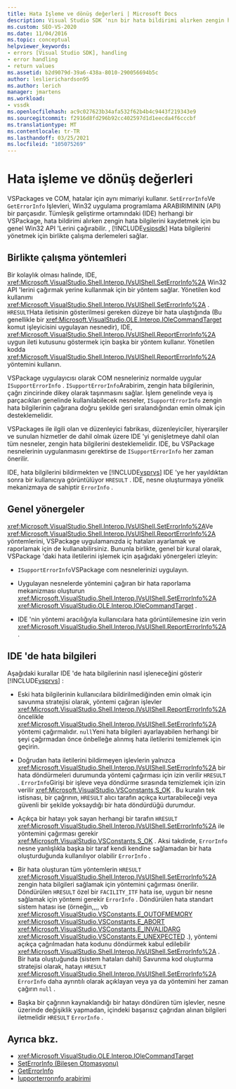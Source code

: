 ```yaml
---
title: Hata Işleme ve dönüş değerleri | Microsoft Docs
description: Visual Studio SDK 'nın bir hata bildirimi alırken zengin hata bilgilerini kaydetmek için birlikte çalışma derlemeleri nasıl sağladığını öğrenin.
ms.custom: SEO-VS-2020
ms.date: 11/04/2016
ms.topic: conceptual
helpviewer_keywords:
- errors [Visual Studio SDK], handling
- error handling
- return values
ms.assetid: b2d9079d-39a6-438a-8010-290056694b5c
author: leslierichardson95
ms.author: lerich
manager: jmartens
ms.workload:
- vssdk
ms.openlocfilehash: ac9c027623b34afa532f62b4b4c9443f219343e9
ms.sourcegitcommit: f2916d8fd296b92cc402597d1d1eecda4f6cccbf
ms.translationtype: MT
ms.contentlocale: tr-TR
ms.lasthandoff: 03/25/2021
ms.locfileid: "105075269"
---
```

# <a name="error-handling-and-return-values"></a>Hata işleme ve dönüş değerleri
VSPackages ve COM, hatalar için aynı mimariyi kullanır. `SetErrorInfo`Ve `GetErrorInfo` Işlevleri, Win32 uygulama programlama ARABIRIMININ (API) bir parçasıdır. Tümleşik geliştirme ortamındaki (IDE) herhangi bir VSPackage, hata bildirimi alırken zengin hata bilgilerini kaydetmek için bu genel Win32 API 'Lerini çağırabilir. , [!INCLUDE[vsipsdk](../extensibility/includes/vsipsdk_md.md)] Hata bilgilerini yönetmek için birlikte çalışma derlemeleri sağlar.

## <a name="interop-methods"></a>Birlikte çalışma yöntemleri
 Bir kolaylık olması halinde, IDE, <xref:Microsoft.VisualStudio.Shell.Interop.IVsUIShell.SetErrorInfo%2A> Win32 API 'lerini çağırmak yerine kullanmak için bir yöntem sağlar. Yönetilen kod kullanımı <xref:Microsoft.VisualStudio.Shell.Interop.IVsUIShell.SetErrorInfo%2A> . `HRESULT`Hata iletisinin gösterilmesi gereken düzeye bir hata ulaştığında (Bu genellikle bir <xref:Microsoft.VisualStudio.OLE.Interop.IOleCommandTarget> komut işleyicisini uygulayan nesnedir), IDE, <xref:Microsoft.VisualStudio.Shell.Interop.IVsUIShell.ReportErrorInfo%2A> uygun ileti kutusunu göstermek için başka bir yöntem kullanır. Yönetilen kodda <xref:Microsoft.VisualStudio.Shell.Interop.IVsUIShell.ReportErrorInfo%2A> yöntemini kullanın.

 VSPackage uygulayıcısı olarak COM nesneleriniz normalde uygular `ISupportErrorInfo` . `ISupportErrorInfo`Arabirim, zengin hata bilgilerinin, çağrı zincirinde dikey olarak taşınmasını sağlar. İşlem genelinde veya iş parçacıkları genelinde kullanılabilecek nesneler, `ISupportErrorInfo` zengin hata bilgilerinin çağırana doğru şekilde geri sıralandığından emin olmak için desteklemelidir.

 VSPackages ile ilgili olan ve düzenleyici fabrikası, düzenleyiciler, hiyerarşiler ve sunulan hizmetler de dahil olmak üzere IDE 'yi genişletmeye dahil olan tüm nesneler, zengin hata bilgilerini desteklemelidir. IDE, bu VSPackage nesnelerinin uygulanmasını gerektirse de `ISupportErrorInfo` her zaman önerilir.

 IDE, hata bilgilerini bildirmekten ve [!INCLUDE[vsprvs](../code-quality/includes/vsprvs_md.md)] IDE 'ye her yayıldıktan sonra bir kullanıcıya görüntülüyor `HRESULT` . IDE, nesne oluşturmaya yönelik mekanizmaya de sahiptir `ErrorInfo` .

## <a name="general-guidelines"></a>Genel yönergeler
 <xref:Microsoft.VisualStudio.Shell.Interop.IVsUIShell.SetErrorInfo%2A>Ve <xref:Microsoft.VisualStudio.Shell.Interop.IVsUIShell.ReportErrorInfo%2A> yöntemlerini, VSPackage uygulamanızda iç hataları ayarlamak ve raporlamak için de kullanabilirsiniz. Bununla birlikte, genel bir kural olarak, VSPackage 'daki hata iletilerini işlemek için aşağıdaki yönergeleri izleyin:

- `ISupportErrorInfo`VSPackage com nesnelerinizi uygulayın.

- Uygulayan nesnelerde yöntemini çağıran bir hata raporlama mekanizması oluşturun <xref:Microsoft.VisualStudio.Shell.Interop.IVsUIShell.SetErrorInfo%2A> <xref:Microsoft.VisualStudio.OLE.Interop.IOleCommandTarget> .

- IDE 'nin yöntemi aracılığıyla kullanıcılara hata görüntülemesine izin verin <xref:Microsoft.VisualStudio.Shell.Interop.IVsUIShell.ReportErrorInfo%2A> .

## <a name="error-information-in-the-ide"></a>IDE 'de hata bilgileri
 Aşağıdaki kurallar IDE 'de hata bilgilerinin nasıl işleneceğini gösterir [!INCLUDE[vsprvs](../code-quality/includes/vsprvs_md.md)] :

- Eski hata bilgilerinin kullanıcılara bildirilmediğinden emin olmak için savunma stratejisi olarak, yöntemi çağıran işlevler <xref:Microsoft.VisualStudio.Shell.Interop.IVsUIShell.ReportErrorInfo%2A> öncelikle <xref:Microsoft.VisualStudio.Shell.Interop.IVsUIShell.SetErrorInfo%2A> yöntemi çağırmalıdır. `null`Yeni hata bilgileri ayarlayabilen herhangi bir şeyi çağırmadan önce önbelleğe alınmış hata iletilerini temizlemek için geçirin.

- Doğrudan hata iletilerini bildirmeyen işlevlerin yalnızca <xref:Microsoft.VisualStudio.Shell.Interop.IVsUIShell.SetErrorInfo%2A> bir hata döndürmeleri durumunda yöntemi çağırması için izin verilir `HRESULT` . `ErrorInfo`Girişi bir işleve veya döndürme sırasında temizlemek için izin verilir <xref:Microsoft.VisualStudio.VSConstants.S_OK> . Bu kuralın tek istisnası, bir çağrının, `HRESULT` alıcı tarafın açıkça kurtarabileceği veya güvenli bir şekilde yoksaydığı bir hata döndürdüğü durumdur.

- Açıkça bir hatayı yok sayan herhangi bir tarafın `HRESULT` <xref:Microsoft.VisualStudio.Shell.Interop.IVsUIShell.SetErrorInfo%2A> ile yöntemini çağırması gerekir <xref:Microsoft.VisualStudio.VSConstants.S_OK> . Aksi takdirde, `ErrorInfo` nesne yanlışlıkla başka bir taraf kendi kendine sağlamadan bir hata oluşturduğunda kullanılıyor olabilir `ErrorInfo` .

- Bir hata oluşturan tüm yöntemlerin `HRESULT` <xref:Microsoft.VisualStudio.Shell.Interop.IVsUIShell.SetErrorInfo%2A> zengin hata bilgileri sağlamak için yöntemini çağırması önerilir. Döndürülen `HRESULT` özel bir `FACILITY_ITF` hata ise, uygun bir nesne sağlamak için yöntemi gerekir `ErrorInfo` . Döndürülen hata standart sistem hatası ise (örneğin,,,, vb <xref:Microsoft.VisualStudio.VSConstants.E_OUTOFMEMORY> <xref:Microsoft.VisualStudio.VSConstants.E_ABORT> <xref:Microsoft.VisualStudio.VSConstants.E_INVALIDARG> <xref:Microsoft.VisualStudio.VSConstants.E_UNEXPECTED> .), yöntemi açıkça çağrılmadan hata kodunu döndürmek kabul edilebilir <xref:Microsoft.VisualStudio.Shell.Interop.IVsUIShell.SetErrorInfo%2A> . Bir hata oluştuğunda (sistem hataları dahil) Savunma kod oluşturma stratejisi olarak, hatayı `HRESULT` <xref:Microsoft.VisualStudio.Shell.Interop.IVsUIShell.SetErrorInfo%2A> `ErrorInfo` daha ayrıntılı olarak açıklayan veya ya da yöntemini her zaman çağırın `null` .

- Başka bir çağrının kaynaklandığı bir hatayı döndüren tüm işlevler, nesne üzerinde değişiklik yapmadan, içindeki başarısız çağrıdan alınan bilgileri iletmelidir `HRESULT` `ErrorInfo` .

## <a name="see-also"></a>Ayrıca bkz.
- <xref:Microsoft.VisualStudio.OLE.Interop.IOleCommandTarget>
- [SetErrorInfo (Bileşen Otomasyonu)](/previous-versions/windows/desktop/api/oleauto/nf-oleauto-seterrorinfo)
- [GetErrorInfo](/previous-versions/windows/desktop/api/oleauto/nf-oleauto-geterrorinfo)
- [Iupporterrorınfo arabirimi](/previous-versions/windows/desktop/api/oaidl/nn-oaidl-isupporterrorinfo)
